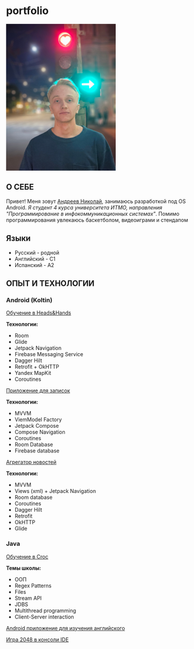 # portfolio

<img src="me.jpg"  height="400"/>

## О СЕБЕ

Привет! Меня зовут [Андреев Николай](https://t.me/KolaYAndr), занимаюсь разработкой под OS Android. *Я студент 4 курса университета ИТМО, направления "Программирование в инфокоммуникационных системах"*. Помимо программирования увлекаюсь баскетболом, видеоиграми и стендапом

## Языки
* Русский - родной
* Английский - C1
* Испанский - A2

## ОПЫТ И ТЕХНОЛОГИИ
### Android (Koltin)
[Обучение в Heads&Hands](https://github.com/KolaYAndr/h-h/blob/main/README.md)

**Технологии:**
* Room
* Glide
* Jetpack Navigation
* Firebase Messaging Service
* Dagger Hilt
* Retrofit + OkHTTP
* Yandex MapKit
* Coroutines

[Приложение для записок](https://github.com/KolaYAndr/Note/tree/master/README.md)

**Технологии:**
* MVVM
* ViemModel Factory
* Jetpack Compose
* Compose Navigation
* Coroutines
* Room Database
* Firebase database

[Агрегатор новостей](https://github.com/KolaYAndr/News/tree/main/README.md)

**Технологии:**
* MVVM
* Views (xml) + Jetpack Navigation
* Room database
* Coroutines
* Dagger Hilt
* Retrofit
* OkHTTP
* Glide

### Java

[Обучение в Croc](https://github.com/KolaYAndr/java_school-22/tree/main/README.md)

**Темы школы:**
* ООП
* Regex Patterns
* Files
* Stream API
* JDBS
* Multithread programming
* Client-Server interaction

[Android приложение для изучения английского](https://github.com/KolaYAndr/java_project/tree/main/README.md)

[Игра 2048 в консоли IDE](https://github.com/KolaYAndr/2048game_java/tree/main/README.md)
